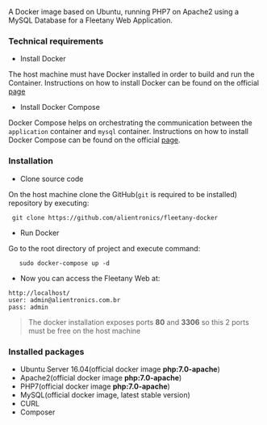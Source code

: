 A Docker image based on Ubuntu, running PHP7 on Apache2 using a MySQL Database for a Fleetany Web Application.

### Technical requirements  
 - Install Docker
 
The host machine must have Docker installed in order to build and run the Container.
Instructions on how to install Docker can be found on the official [page](https://docs.docker.com/engine/installation/)
 - Install Docker Compose
 
Docker Compose helps on orchestrating the communication between the `application` container and `mysql` container.
Instructions on how to install Docker Compose can be found on the official [page](https://docs.docker.com/compose/install/).
 
### Installation
 
 - Clone source code
 
 On the host machine clone the GitHub(`git` is required to be installed) repository by executing:
 
 ```
  git clone https://github.com/alientronics/fleetany-docker
 ```
 
 - Run Docker
 
 Go to the root directory of project and execute command:
 
 ``` 
    sudo docker-compose up -d
 ``` 
 - Now you can access the Fleetany Web at:
 
 ```
 http://localhost/
 user: admin@alientronics.com.br
 pass: admin
 ```

> The docker installation exposes ports **80** and **3306** so this 2 ports must be free on the host machine

### Installed packages

- Ubuntu Server 16.04(official docker image **php:7.0-apache**)
- Apache2(official docker image **php:7.0-apache**)
- PHP7(official docker image **php:7.0-apache**)
- MySQL(official docker image, latest stable version)
- CURL
- Composer
